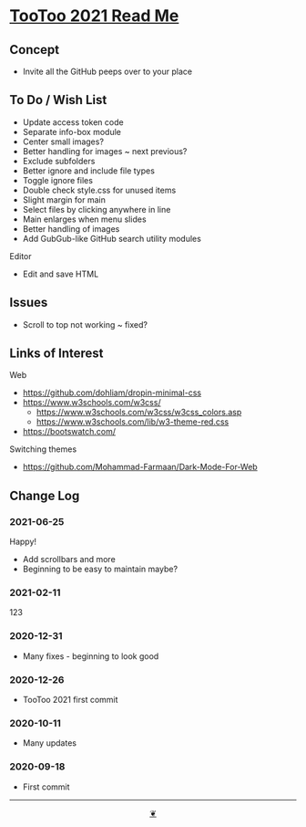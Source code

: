 # [TooToo 2021 Read Me]( ./index.html#README.md )

<!--ddfddd
<div style=height:300px;overflow:hidden;width:100%;resize:both; ><iframe src=https://pushme-pullyou.github.io/lib/style/style-sample-tags.html height=100% width=100% ></iframe></div>
_/lib/style_

### Full Screen: [/lib/style]( https://pushme-pullyou.github.io/lib/style/ )
-->

## Concept

* Invite all the GitHub peeps over to your place

## To Do / Wish List

* Update access token code
* Separate info-box module
* Center small images?
* Better handling for images ~ next previous?
* Exclude subfolders
* Better ignore and include file types
* Toggle ignore files
* Double check style.css for unused items
* Slight margin for main
* Select files by clicking anywhere in line
* Main enlarges when menu slides
* Better handling of images
* Add GubGub-like GitHub search utility modules

Editor

* Edit and save HTML

## Issues

* Scroll to top not working ~ fixed?

## Links of Interest

Web

* https://github.com/dohliam/dropin-minimal-css
* https://www.w3schools.com/w3css/
    * https://www.w3schools.com/w3css/w3css_colors.asp
    * https://www.w3schools.com/lib/w3-theme-red.css
* https://bootswatch.com/

Switching themes

* https://github.com/Mohammad-Farmaan/Dark-Mode-For-Web


## Change Log

### 2021-06-25

Happy!

* Add scrollbars and more
* Beginning to be easy to maintain maybe?

### 2021-02-11

123

### 2020-12-31

* Many fixes - beginning to look good

### 2020-12-26

* TooToo 2021 first commit

### 2020-10-11

* Many updates

### 2020-09-18

* First commit


***

<center><a href=javascript:window.main.scrollTo(0,0); class=aDingbat > ❦ </a></center>

